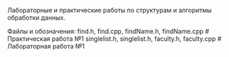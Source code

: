 Лабораторные и практические работы по структурам и алгоритмы обработки данных.        

Файлы и обозначения:
find.h, find.cpp, findName.h, findName.cpp         # Практическая работа №1
singlelist.h, singlelist.h, faculty.h, faculty.cpp # Лабораторная работа №1
